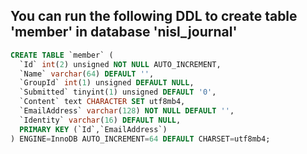 ## You can run the following DDL to create table 'member' in database 'nisl_journal'

```ddl
CREATE TABLE `member` (
  `Id` int(2) unsigned NOT NULL AUTO_INCREMENT,
  `Name` varchar(64) DEFAULT '',
  `GroupId` int(1) unsigned DEFAULT NULL,
  `Submitted` tinyint(1) unsigned DEFAULT '0',
  `Content` text CHARACTER SET utf8mb4,
  `EmailAddress` varchar(128) NOT NULL DEFAULT '',
  `Identity` varchar(16) DEFAULT NULL,
  PRIMARY KEY (`Id`,`EmailAddress`)
) ENGINE=InnoDB AUTO_INCREMENT=64 DEFAULT CHARSET=utf8mb4;
```
